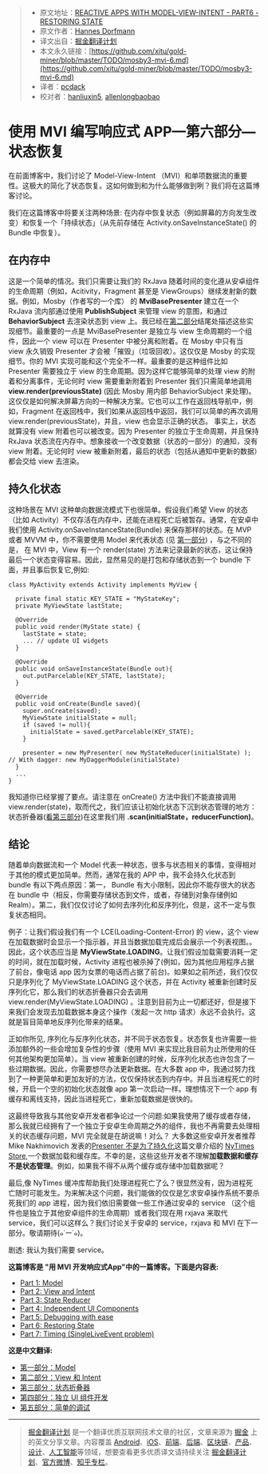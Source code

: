 > * 原文地址：[REACTIVE APPS WITH MODEL-VIEW-INTENT - PART6 - RESTORING STATE](http://hannesdorfmann.com/android/mosby3-mvi-6)
> * 原文作者：[Hannes Dorfmann](http://hannesdorfmann.com/)
> * 译文出自：[掘金翻译计划](https://github.com/xitu/gold-miner)
> * 本文永久链接：[https://github.com/xitu/gold-miner/blob/master/TODO/mosby3-mvi-6.md](https://github.com/xitu/gold-miner/blob/master/TODO/mosby3-mvi-6.md)
> * 译者：[pcdack](https://github.com/pcdack)
> * 校对者：[hanliuxin5](https://github.com/hanliuxin5), [allenlongbaobao](https://github.com/allenlongbaobao)

# 使用 MVI 编写响应式 APP—第六部分—状态恢复

在前面博客中，我们讨论了 Model-View-Intent （MVI）和单项数据流的重要性。这极大的简化了状态恢复。这如何做到和为什么能够做到咧？我们将在这篇博客讨论。

我们在这篇博客中将要关注两种场景: 在内存中恢复状态（例如屏幕的方向发生改变）和恢复一个「持续状态」（从先前存储在 Activity.onSaveInstanceState() 的 Bundle 中恢复）。

## 在内存中

这是一个简单的情况。我们只需要让我们的 RxJava 随着时间的变化遵从安卓组件的生命周期（例如，Acitivity，Fragment 甚至是 ViewGroups）继续发射新的数据。例如，Mosby（作者写的一个库） 的 **MviBasePresenter** 建立在一个 RxJava 流内部通过使用 **PublishSubject** 来管理 view 的意图，和通过 **BehaviorSubject** 去渲染状态到 view 上。我已经在[第二部分](http://hannesdorfmann.com/android/mosby3-mvi-2)结尾处描述这些实现细节。最重要的一点是 MviBasePresenter 是独立与 view 生命周期的一个组件，因此一个 view 可以在 Presenter 中被分离和附着。在 Mosby 中只有当 view 永久销毁 Presenter 才会被「摧毁」（垃圾回收）。这仅仅是 Mosby 的实现细节。你的 MVI 实现可能和这个完全不一样。最重要的是这种组件比如 Presenter 需要独立于 view 的生命周期。因为这样它能够简单的处理 view 的附着和分离事件，无论何时 view 需要重新附着到 Presenter 我们只需简单地调用 **view.render(previousState)** (因此 Mosby 用内部 BehaviorSubject 来处理)。这仅仅是如何解决屏幕方向的一种解决方案。它也可以工作在返回栈导航中，例如，Fragment 在返回栈中，我们如果从返回栈中返回，我们可以简单的再次调用 view.render(previousState)，并且，view 也会显示正确的状态。 事实上，状态就算没有 view 附着也可以被改变。因为 Presenter 的独立于生命周期，并且保持 RxJava 状态流在内存中。想象接收一个改变数据（状态的一部分）的通知，没有 view 附着。无论何时 view 被重新附着，最后的状态（包括从通知中更新的数据）都会交给 view 去渲染。

## 持久化状态

这种场景在 MVI 这种单向数据流模式下也很简单。假设我们希望 View 的状态 （比如 Activity）不仅存活在内存中，还能在进程死亡后被暂存。通常，在安卓中我们使用 Activity.onSaveInstanceState(Bundle) 来保存那样的状态。在 MVP 或者 MVVM 中，你不需要使用 Model 来代表状态 (见 [第一部分](http://hannesdorfmann.com/android/mosby3-mvi-1)) ，与之不同的是， 在 MVI 中，View 有一个 render(state) 方法来记录最新的状态，这让保持最后一个状态变得容易。因此，显然易见的是打包和存储状态到一个 bundle 下面，并且事后恢复它,例如:

```
class MyActivity extends Activity implements MyView {

  private final static KEY_STATE = "MyStateKey";
  private MyViewState lastState;

  @Override
  public void render(MyState state) {
    lastState = state;
    ... // update UI widgets
  }

  @Override
  public void onSaveInstanceState(Bundle out){
    out.putParcelable(KEY_STATE, lastState);
  }

  @Override
  public void onCreate(Bundle saved){
    super.onCreate(saved);
    MyViewState initialState = null;
    if (saved != null){
      initialState = saved.getParcelable(KEY_STATE);
    }

    presenter = new MyPresenter( new MyStateReducer(initialState) ); // With dagger: new MyDaggerModule(initialState)
  }
  ...
}
```

我知道你已经掌握了要点。请注意在 onCreate() 方法中我们不能直接调用 view.render(state)，取而代之，我们应该让初始化状态下沉到状态管理的地方：状态折叠器([看第三部分](http://hannesdorfmann.com/android/mosby3-mvi-3))在这里我们用 **.scan(initialState，reducerFunction)**。

## 结论

随着单向数据流和一个 Model 代表一种状态，很多与状态相关的事情，变得相对于其他的模式更加简单。然而，通常在我的 APP 中，我不会持久化状态到 bundle 有以下两点原因：第一， Bundle 有大小限制，因此你不能存很大的状态在 bundle 中（相反，你需要存储状态到文件，或者，存储到对象存储例如 Realm）。第二，我们仅仅讨论了如何去序列化和反序列化，但是，这不一定与恢复状态相同。

例子：让我们假设我们有一个 LCE(Loading-Content-Error) 的 view，这个 view 在加载数据时会显示一个指示器，并且当数据加载完成后会展示一个列表视图。。因此，这个状态应当是 **MyViewState.LOADING**。让我们假设加载需要消耗一定的时间，就在加载时候，Activity 进程也被杀掉了(例如，因为其他应用程序占据了前台，像电话 app 因为女票的电话而占据了前台)。如果如之前所述，我们仅仅只是序列化了 MyViewState.LOADING 这个状态，并在 Activity 被重新创建时反序列化它，那么我们的状态折叠器只会去调用 view.render(MyViewState.LOADING) 。注意到目前为止一切都还好，但是接下来我们会发现去加载数据本身这个操作（发起一次 http 请求）永远不会执行。这就是盲目简单地反序列化带来的结果。

正如你所见, 序列化与反序列化状态，并不同于状态恢复。状态恢复也许需要一些添加额外的一些会增加复杂性的步骤（使用 MVI 来实现比我目前为止所使用的任何其他架构更加简单）。当 view 被重新创建的时候，反序列化状态也许包含了一些过期数据。因此，你需要想尽办法更新数据。在大多数 app 中，我通过努力找到了一种更简单和更加友好的方法，仅仅保持状态到内存中。并且当进程死亡的时候，开启一个空的初始化状态就像 app 第一次启动一样。理想情况下一个 app 有缓存和离线支持，因此当进程死亡，重新加载数据是很快的。

这最终导致我与其他安卓开发者都争论过一个问题:如果我使用了缓存或者存储，那么我就已经拥有了一个独立于安卓生命周期之外的组件，我也不再需要去处理相关的状态缓存问题，MVI 完全就是在胡说嘛！对么？ 大多数这些安卓开发者推荐 Mike Nakhimovich 发表的[Presenter 不是为了持久化](https://hackernoon.com/presenters-are-not-for-persisting-f537a2cc7962)这篇文章介绍的 [NyTimes Store](https://github.com/NYTimes/Store),一个数据加载和缓存库。不幸的是，这些这些开发者不理解**加载数据和缓存不是状态管理**。例如，如果我不得不从两个缓存或存储中加载数据呢？

最后,像 NyTimes 缓冲库帮助我们处理进程死亡了么？很显然没有，因为进程死亡随时可能发生。为来解决这个问题，我们能做的仅仅是乞求安卓操作系统不要杀死我们的 app 进程，因为我们依旧需要做一些工作通过安卓的 service （这个组件也是独立于其他安卓组件的生命周期）或者我们现在用 rxjava 来取代 service，我们可以这样么？我们讨论关于安卓的 service，rxjava 和 MVI 在下一部分。敬请期待(๑˙ー˙๑)。

剧透: 我认为我们需要 service。

**这篇博客是 "用 MVI 开发响应式App"中的一篇博客。下面是内容表:**

*   [Part 1: Model](http://hannesdorfmann.com/android/mosby3-mvi-1)
*   [Part 2: View and Intent](http://hannesdorfmann.com/android/mosby3-mvi-2)
*   [Part 3: State Reducer](http://hannesdorfmann.com/android/mosby3-mvi-3)
*   [Part 4: Independent UI Components](http://hannesdorfmann.com/android/mosby3-mvi-4)
*   [Part 5: Debugging with ease](http://hannesdorfmann.com/android/mosby3-mvi-5)
*   [Part 6: Restoring State](http://hannesdorfmann.com/android/mosby3-mvi-6)
*   [Part 7: Timing (SingleLiveEvent problem)](http://hannesdorfmann.com/android/mosby3-mvi-7)


**这是中文翻译:**
* [第一部分：Model](https://juejin.im/post/5a52e4445188257334228b28)
* [第二部分：View 和 Intent](https://juejin.im/post/5a587c06518825732f7eab86)
* [第三部分：状态折叠器](https://juejin.im/post/5a955c50f265da4e853d856a)
* [第四部分：独立 UI 组件开发](https://juejin.im/post/5a9debfbf265da23830a6230)
* [第五部分：简单的调试](https://juejin.im/post/5aafa3e851882555627d1842)

---

> [掘金翻译计划](https://github.com/xitu/gold-miner) 是一个翻译优质互联网技术文章的社区，文章来源为 [掘金](https://juejin.im) 上的英文分享文章。内容覆盖 [Android](https://github.com/xitu/gold-miner#android)、[iOS](https://github.com/xitu/gold-miner#ios)、[前端](https://github.com/xitu/gold-miner#前端)、[后端](https://github.com/xitu/gold-miner#后端)、[区块链](https://github.com/xitu/gold-miner#区块链)、[产品](https://github.com/xitu/gold-miner#产品)、[设计](https://github.com/xitu/gold-miner#设计)、[人工智能](https://github.com/xitu/gold-miner#人工智能)等领域，想要查看更多优质译文请持续关注 [掘金翻译计划](https://github.com/xitu/gold-miner)、[官方微博](http://weibo.com/juejinfanyi)、[知乎专栏](https://zhuanlan.zhihu.com/juejinfanyi)。
